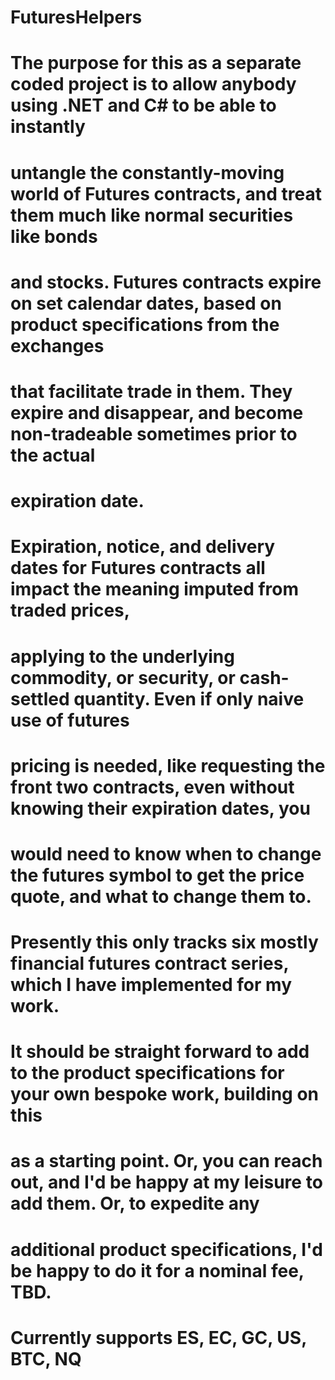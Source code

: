 # FuturesHelpers

# The purpose for this as a separate coded project is to allow anybody using .NET and C# to be able to instantly
# untangle the constantly-moving world of Futures contracts, and treat them much like normal securities like bonds
# and stocks. Futures contracts expire on set calendar dates, based on product specifications from the exchanges 
# that facilitate trade in them. They expire and disappear, and become non-tradeable sometimes prior to the actual 
# expiration date. 

# Expiration, notice, and delivery dates for Futures contracts all impact the meaning imputed from traded prices, 
# applying to the underlying commodity, or security, or cash-settled quantity. Even if only naive use of futures 
# pricing is needed, like requesting the front two contracts, even without knowing their expiration dates, you 
# would need to know when to change the futures symbol to get the price quote, and what to change them to.

# Presently this only tracks six mostly financial futures contract series, which I have implemented for my work.
# It should be straight forward to add to the product specifications for your own bespoke work, building on this
# as a starting point.  Or, you can reach out, and I'd be happy at my leisure to add them.  Or, to expedite any
# additional product specifications, I'd be happy to do it for a nominal fee, TBD.

# Currently supports ES, EC, GC, US, BTC, NQ
